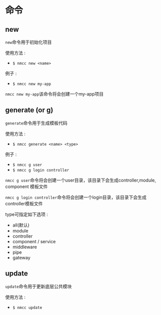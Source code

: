 # 命令
## new
`new`命令用于初始化项目

使用方法 :
   * `$ nmcc new <name>`
    
例子 : 
   * `$ nmcc new my-app`

`nmcc new my-app`该命令将会创建一个my-app项目

## generate (or g)
`generate`命令用于生成模板代码

使用方法 :
   * `$ nmcc generate <name> <type>`
    
例子 :
   * `$ nmcc g user`
   * `$ nmcc g login controller`

`nmcc g user`命令将会创建一个user目录，该目录下会生成controller,module, component 模板文件

`nmcc g login controller`命令将会创建一个login目录，该目录下会生成controller模板文件

type可指定如下选项 :
   * all(默认)
   * module
   * controller
   * component / service
   * middleware
   * pipe
   * gateway

## update 
`update`命令用于更新底层公共模块

使用方法 : 
   * `$ nmcc update` 
